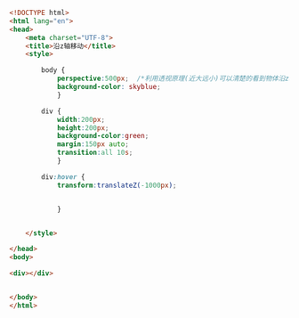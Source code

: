 
<BlogInfo title="89.d变形沿z轴移动" author="白日梦想猿" pv=0 read_times=0 pre_cost_time=0分28秒 category="css学习" tag_list="['css学习']" create_time="2020.07.30 15:20:04" update_time="2021.01.10 13:47:33" />

```html
<!DOCTYPE html>
<html lang="en">
<head>
    <meta charset="UTF-8">
    <title>沿z轴移动</title>
    <style>

        body {
            perspective:500px;  /*利用透视原理(近大远小)可以清楚的看到物体沿z轴移动时大小和位置的变化*/
            background-color: skyblue;
            }

        div {
            width:200px;
            height:200px;
            background-color:green;
            margin:150px auto;
            transition:all 10s;
            }

        div:hover {
            transform:translateZ(-1000px);


            }


    </style>

</head>
<body>

<div></div>


</body>
</html>
```
